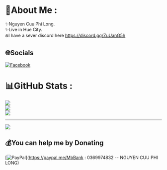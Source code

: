 # 💫About Me :
✨Nguyen Cuu Phi Long.                                                                                                                                                                                                                                              
✨Live in Hue City.                                                                                                                                                                                                                                                    
 ❄️I have a sever discord here https://discord.gg/ZuUanG5h

## 🌐Socials
[![Facebook](https://img.shields.io/badge/Facebook-%231877F2.svg?logo=Facebook&logoColor=white)](https://facebook.com/https://www.facebook.com/profile.php?id=100075340962756) 
# 📊GitHub Stats :
![](https://github-readme-stats.vercel.app/api?username=SnowL1402&theme=dark&hide_border=false&include_all_commits=false&count_private=false)<br/>
![](https://github-readme-streak-stats.herokuapp.com/?user=SnowL1402&theme=dark&hide_border=false)<br/>
![](https://github-readme-stats.vercel.app/api/top-langs/?username=SnowL1402&theme=dark&hide_border=false&include_all_commits=false&count_private=false&layout=compact)

---
[![](https://visitcount.itsvg.in/api?id=SnowL1402&icon=2&color=5)](https://visitcount.itsvg.in)

  ## 💰You can help me by Donating
  [![PayPal](https://img.shields.io/badge/PayPal-00457C?style=for-the-badge&logo=paypal&logoColor=white)](https://paypal.me/MbBank : 0369974832 -- NGUYEN CUU PHI LONG) 

  <!-- Proudly created with GPRM ( https://gprm.itsvg.in ) -->
  
